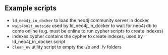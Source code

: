 ## Example scripts 
- ```ld_neo4j_in_docker``` to load the neo4j community server in docker
- ```wait4bolt_outside``` used by ld_neo4j_in_docker to wait for neo4j db to come online (e.g. must be online to run cypher scripts to create indexes)
- indexes.cypher contains the cypher to create indexes, used by ld_neo4j_in_docker script
- ```clean_ev``` utility script to empty the ./e and ./v folders

